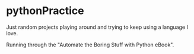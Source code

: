 # pythonPractice
Just random projects playing around and trying to keep using a language I love.

Running through the "Automate the Boring Stuff with Python eBook".
